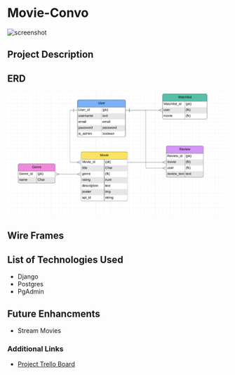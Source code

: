 # Movie-Convo

![screenshot](index.png)

## Project Description

## ERD

![ERD diagram of the project](./public/erd.png)

## Wire Frames

## List of Technologies Used

- Django
- Postgres
- PgAdmin

## Future Enhancments

- Stream Movies

### Additional Links

- [Project Trello Board](https://trello.com/invite/b/6786a850bfd695423220f3d6/ATTIa39a133c5eb3583cd162d0b2389bdb130565C747/movie-convo)
